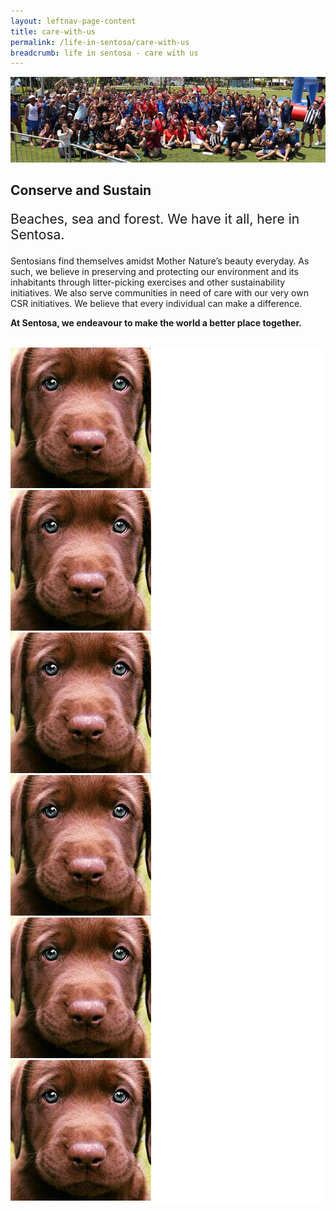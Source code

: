 ```yaml
---
layout: leftnav-page-content
title: care-with-us
permalink: /life-in-sentosa/care-with-us
breadcrumb: life in sentosa - care with us
---
```

<div class="row">
  <div class="col is-12">
	<figure style="margin: 0;position: relative;">
        <img src="../images/careers/hero-banner.jpg" alt="Care with us"/>
        </figure>
  </div>
</div>
<h2>Conserve and Sustain</h2>
<p style="font-size: 150%;">Beaches, sea and forest. We have it all, here in Sentosa.</p>

<div class="row">
	<div class="col is-12">
	
<p>Sentosians find themselves amidst Mother Nature’s beauty everyday. As such, we believe in preserving and protecting our environment and its inhabitants through litter-picking exercises and other sustainability initiatives. We also serve communities in need of care with our very own CSR initiatives. We believe that every individual can make a difference.
</p>

<p><b>At Sentosa, we endeavour to make the world a better place together.</b></p>
<br/>
   </div>
</div>
 <div class="row" style="background-color: white;">
	<div class="col is-4" style="background-color: white;">
                <figure style="margin: 0; position: relative;">
			<img src="../images/careers/dog.jpg"/>
		</figure>
	</div>
<div class="col is-4" style="background-color: white;">
                <figure style="margin: 0; position: relative;">
			<img src="../images/careers/dog.jpg"/>
		</figure>
	</div>
	<div class="col is-4" style="background-color: white;">
                <figure style="margin: 0; position: relative;">
			<img src="../images/careers/dog.jpg">
		</figure>
	</div>
</div>
 <div class="row" style="background-color: white;">
	  <div class="col is-4" style="background-color: white;">
                <figure style="margin: 0; position: relative;">
			<img src="../images/careers/dog.jpg"/>
		</figure>
	</div>
	<div class="col is-4" style="background-color: white;">
                <figure style="margin: 0; position: relative;">
			<img src="../images/careers/dog.jpg">
		</figure>
	</div>
	  <div class="col is-4" style="background-color: white;">
                <figure style="margin: 0; position: relative;">
			<img src="../images/careers/dog.jpg"/>
		</figure>
	</div>
</div>
